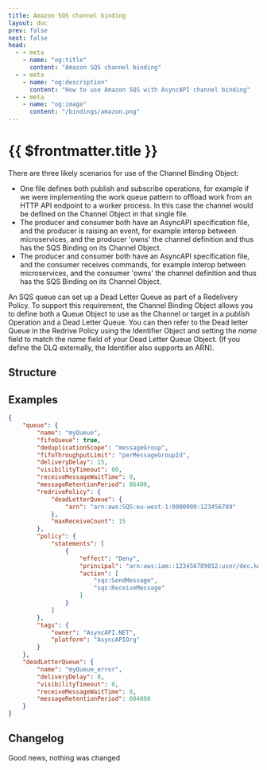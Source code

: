 ```yaml
---
title: Amazon SQS channel binding
layout: doc
prev: false
next: false
head:
  - - meta
    - name: "og:title"
      content: "Amazon SQS channel binding"
  - - meta
    - name: "og:description"
      content: "How to use Amazon SQS with AsyncAPI channel binding"
  - - meta
    - name: "og:image"
      content: "/bindings/amazon.png"
---
```


# {{ $frontmatter.title }}

There are three likely scenarios for use of the Channel Binding Object:

- One file defines both publish and subscribe operations, for example if we were implementing the work queue pattern to offload work from an HTTP API endpoint to a worker process. In this case the channel would be defined on the Channel Object in that single file.
- The producer and consumer both have an AsyncAPI specification file, and the producer is raising an event, for example interop between microservices, and the producer 'owns' the channel definition and thus has the SQS Binding on its Channel Object.
- The producer and consumer both have an AsyncAPI specification file, and the consumer receives commands, for example interop between microservices, and the consumer 'owns' the channel  definition and thus has the SQS Binding on its Channel Object.

An SQS queue can set up a Dead Letter Queue as part of a Redelivery Policy. 
To support this requirement, the Channel Binding Object allows you to define both a Queue Object to use as the Channel 
or target in a *publish* Operation and a Dead Letter Queue. You can then refer to the Dead letter Queue in the 
Redrive Policy using the Identifier Object and setting the *name* field to match the *name* field of your 
Dead Letter Queue Object. (If you define the DLQ externally, the Identifier also supports an ARN).

## Structure

<Json url="https://raw.githubusercontent.com/asyncapi/spec-json-schemas/master/bindings/sqs/0.2.0/channel.json" />

## Examples

```json
{
    "queue": {
        "name": "myQueue",
        "fifoQueue": true,
        "deduplicationScope": "messageGroup",
        "fifoThroughputLimit": "perMessageGroupId",
        "deliveryDelay": 15,
        "visibilityTimeout": 60,
        "receiveMessageWaitTime": 0,
        "messageRetentionPeriod": 86400,
        "redrivePolicy": {
            "deadLetterQueue": {
                "arn": "arn:aws:SQS:eu-west-1:0000000:123456789"
            },
            "maxReceiveCount": 15
        },
        "policy": {
            "statements": [
                {
                    "effect": "Deny",
                    "principal": "arn:aws:iam::123456789012:user/dec.kolakowski",
                    "action": [
                        "sqs:SendMessage",
                        "sqs:ReceiveMessage"
                    ]
                }
            ]
        },
        "tags": {
            "owner": "AsyncAPI.NET",
            "platform": "AsyncAPIOrg"
        }
    },
    "deadLetterQueue": {
        "name": "myQueue_error",
        "deliveryDelay": 0,
        "visibilityTimeout": 0,
        "receiveMessageWaitTime": 0,
        "messageRetentionPeriod": 604800
    }
}
```

## Changelog

Good news, nothing was changed